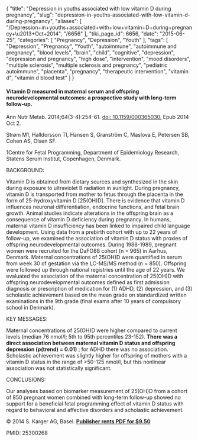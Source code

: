 {
    "title": "Depression in youths associated with low vitamin D during pregnancy",
    "slug": "depression-in-youths-associated-with-low-vitamin-d-during-pregnancy",
    "aliases": [
        "/Depression+in+youths+associated+with+low+vitamin+D+during+pregnancy+\u2013+Oct+2014",
        "/6656"
    ],
    "tiki_page_id": 6656,
    "date": "2015-06-25",
    "categories": [
        "Pregnancy",
        "Depression",
        "Youth"
    ],
    "tags": [
        "Depression",
        "Pregnancy",
        "Youth",
        "autoimmune",
        "autoimmune and pregnancy",
        "blood levels",
        "brain",
        "child",
        "cognitive",
        "depression",
        "depression and pregnancy",
        "high dose",
        "intervention",
        "mood disorders",
        "multiple sclerosis",
        "multiple sclerosis and pregnancy",
        "pediatric autoimmune",
        "placenta",
        "pregnancy",
        "therapeutic intervention",
        "vitamin d",
        "vitamin d blood test"
    ]
}


#### Vitamin D measured in maternal serum and offspring neurodevelopmental outcomes: a prospective study with long-term follow-up.

Ann Nutr Metab. 2014;64(3-4):254-61. [doi: 10.1159/000365030.](https://doi.org/10.1159/000365030.) Epub 2014 Oct 2.

Strøm M1, Halldorsson TI, Hansen S, Granström C, Maslova E, Petersen SB, Cohen AS, Olsen SF.

1Centre for Fetal Programming, Department of Epidemiology Research, Statens Serum Institut, Copenhagen, Denmark.

BACKGROUND:

Vitamin D is obtained from dietary sources and synthesized in the skin during exposure to ultraviolet B radiation in sunlight. During pregnancy, vitamin D is transported from mother to fetus through the placenta in the form of 25-hydroxyvitamin D <span>[25(OH)D]</span>. There is evidence that vitamin D influences neuronal differentiation, endocrine functions, and fetal brain growth. Animal studies indicate alterations in the offspring brain as a consequence of vitamin D deficiency during pregnancy. In humans, maternal vitamin D insufficiency has been linked to impaired child language development. Using data from a prebirth cohort with up to 22 years of follow-up, we examined the association of vitamin D status with proxies of offspring neurodevelopmental outcomes. During 1988-1989, pregnant women were recruited for the DaFO88 cohort (n = 965) in Aarhus, Denmark. Maternal concentrations of 25(OH)D were quantified in serum from week 30 of gestation via the LC-MS/MS method (n = 850). Offspring were followed up through national registries until the age of 22 years. We evaluated the association of the maternal concentration of 25(OH)D with offspring neurodevelopmental outcomes defined as first admission diagnosis or prescription of medication for (1) ADHD, (2) depression, and (3) scholastic achievement based on the mean grade on standardized written examinations in the 9th grade (final exams after 10 years of compulsory school in Denmark).

KEY MESSAGES:

Maternal concentrations of 25(OH)D were higher compared to current levels (median 76 nmol/l; 5th to 95th percentiles 23-152).  **There was a direct association between maternal vitamin D status and offspring depression (p(trend) = 0.01)** ; for ADHD there was no association. Scholastic achievement was slightly higher for offspring of mothers with a vitamin D status in the range of >50-125 nmol/l, but this nonlinear association was not statistically significant.

CONCLUSIONS:

Our analyses based on biomarker measurement of 25(OH)D from a cohort of 850 pregnant women combined with long-term follow-up showed no support for a beneficial fetal programming effect of vitamin D status with regard to behavioral and affective disorders and scholastic achievement.

© 2014 S. Karger AG, Basel.  **[Publisher rents PDF for $9.50](http://www.karger.com/Article/Abstract/365030)** 

PMID: 25300268